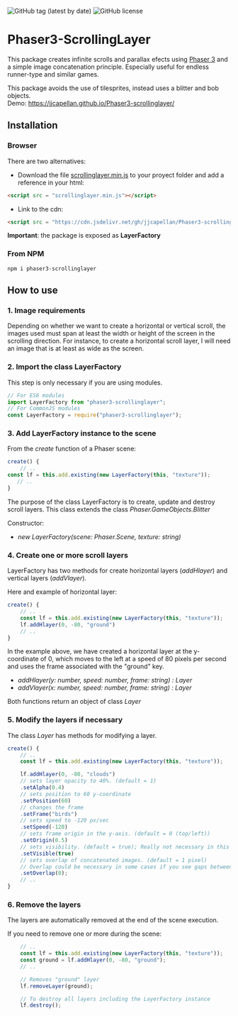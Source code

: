![GitHub tag (latest by date)](https://img.shields.io/github/tag-date/jjcapellan/Phaser3-scrollinglayer.svg)
![GitHub license](https://img.shields.io/github/license/jjcapellan/Phaser3-scrollinglayer.svg)
# Phaser3-ScrollingLayer
This package creates infinite scrolls and parallax efects using [Phaser 3](https://github.com/photonstorm/phaser) and a simple image concatenation principle. Especially useful for endless runner-type and similar games.  

This package avoids the use of tilesprites, instead uses a blitter and bob objects.  
Demo: https://jjcapellan.github.io/Phaser3-scrollinglayer/  
## Installation
### Browser
There are two alternatives:
* Download the file [scrollinglayer.min.js](https://cdn.jsdelivr.net/gh/jjcapellan/Phaser3-scrollinglayer@3.0.1/dist/scrollinglayer.min.js) to your proyect folder and add a reference in your html:
```html
<script src = "scrollinglayer.min.js"></script>
```  
* Link to the cdn:
```html
<script src = "https://cdn.jsdelivr.net/gh/jjcapellan/Phaser3-scrollinglayer@3.0.1/dist/scrollinglayer.min.js"></script>
```  
**Important**: the package is exposed as **LayerFactory**
### From NPM
```
npm i phaser3-scrollinglayer
```


## How to use
### 1. Image requirements
Depending on whether we want to create a horizontal or vertical scroll, the images used must span at least the width or height of the screen in the scrolling direction. For instance, to create a horizontal scroll layer, I will need an image that is at least as wide as the screen.
### 2. Import the class LayerFactory
This step is only necessary if you are using modules.
```js
// For ES6 modules
import LayerFactory from "phaser3-scrollinglayer";
// For CommonJS modules
const LayerFactory = require("phaser3-scrollinglayer");
```
### 3. Add LayerFactory instance to the scene
From the *create* function of a Phaser scene:
```js
create() {
    // ..
const lf = this.add.existing(new LayerFactory(this, "texture"));
   // ..
}
```
The purpose of the class LayerFactory is to create, update and destroy scroll layers. This class extends the class *Phaser.GameObjects.Blitter*  

Constructor:  
* *new LayerFactory(scene: Phaser.Scene, texture: string)*
### 4. Create one or more scroll layers
LayerFactory has two methods for create horizontal layers (*addHlayer*) and vertical layers (*addVlayer*).  

Here and example of horizontal layer:
```js
create() {
    // ..
    const lf = this.add.existing(new LayerFactory(this, "texture"));
    lf.addHlayer(0, -80, "ground")
    // ..
}
```
In the example above, we have created a horizontal layer at the y-coordinate of 0, which moves to the left at a speed of 80 pixels per second and uses the frame associated with the "ground" key.
* *addHlayer(y: number, speed: number, frame: string) : Layer*
* *addVlayer(x: number, speed: number, frame: string) : Layer*  

Both functions return an object of class *Layer*
### 5. Modify the layers if necessary
The class *Layer* has methods for modifying a layer.  
```js
create() {
    // ..
    const lf = this.add.existing(new LayerFactory(this, "texture"));

    lf.addHlayer(0, -80, "clouds")
    // sets layer opacity to 40%. (default = 1)
    .setAlpha(0.4)
    // sets position to 60 y-coordinate
    .setPosition(60)
    // changes the frame
    .setFrame("birds")
    // sets speed to -120 px/sec
    .setSpeed(-120)
    // sets frame origin in the y-axis. (default = 0 (top/left))
    .setOrigin(0.5)
    // sets visibility. (default = true); Really not necessary in this case.
    .setVisible(true)
    // sets overlap of concatenated images. (default = 1 pixel)
    // Overlap could be necessary in some cases if you see gaps between images.
    .setOverlap(0);
    // ..
}
```
### 6. Remove the layers
The layers are automatically removed at the end of the scene execution.  

If you need to remove one or more during the scene:
```js
    // ..
    const lf = this.add.existing(new LayerFactory(this, "texture"));
    const ground = lf.addHlayer(0, -80, "ground");
    // ..

    // Removes "ground" layer
    lf.removeLayer(ground);

    // To destroy all layers including the LayerFactory instance
    lf.destroy();
```




